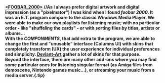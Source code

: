 #### [<FOOBAR_2000>](#)&nbsp;//As I always prefer digital artwork and digital impression (as a "pixelmator") I was kind when I found _foobar 2000_. It was an E.T. program compare to the classic Windows Media Player. We were able to make our own playlists for listening music; with no particular order - like "shuffeling the cards" - or  with sorting files by titles, artists or albums...<br /> With the *COMPONMENTS*, that add extra to the program, we are able to change the first and "unusable" interface (Columns UI) with skins that completely transform (UX) the user experience for individual preferences and simplicity. [Deviant-Art](https://www.deviantart.com) gather a lot of skins for that purpose. <br />Beyond the interface, there are many other add-ons where you may find some particular ones for listening singular format (as Amiga files from demoscene, Nintendo games music...), or streaming your music from a media server.{.tip} 

<style type='text/css'>
.tip{
 line-height:1.3;
}
</style>